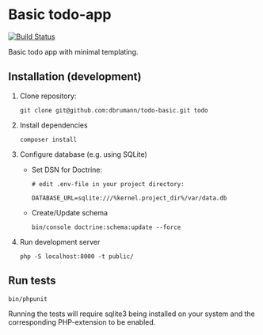 Basic todo-app
==============

[![Build Status](https://travis-ci.org/dbrumann/todo-basic.svg?branch=master)](https://travis-ci.org/dbrumann/todo-basic)

Basic todo app with minimal templating.

Installation (development)
--------------------------

1. Clone repository:

    ```
    git clone git@github.com:dbrumann/todo-basic.git todo
    ```
    
2. Install dependencies

    ```
    composer install
    ```
    
3. Configure database (e.g. using SQLite)

    - Set DSN for Doctrine:
        
        ```
        # edit .env-file in your project directory:
        
        DATABASE_URL=sqlite:///%kernel.project_dir%/var/data.db
        ```
    
    - Create/Update schema

        ```
        bin/console doctrine:schema:update --force
        ```

4. Run development server

    ```
    php -S localhost:8000 -t public/
    ```

Run tests
---------

```
bin/phpunit
```

Running the tests will require sqlite3 being installed on your system and the 
corresponding PHP-extension to be enabled.
